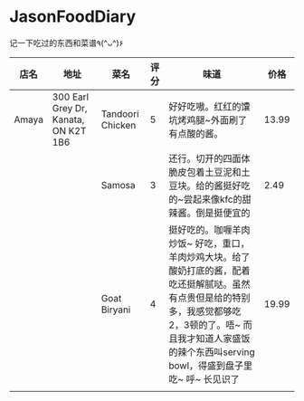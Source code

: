 # JasonFoodDiary
记一下吃过的东西和菜谱٩(^ᴗ^)۶

| 店名  | 地址                                 | 菜名             | 评分 | 味道                                                         | 价格  |
| ----- | ------------------------------------ | ---------------- | ---- | ------------------------------------------------------------ | ----- |
| Amaya | 300 Earl Grey Dr, Kanata, ON K2T 1B6 | Tandoori Chicken | 5    | 好好吃嗷。红红的馕坑烤鸡腿~外面刷了有点酸的酱。              | 13.99 |
|       |                                      | Samosa           | 3    | 还行。切开的四面体脆皮包着土豆泥和土豆块。给的酱挺好吃的~尝起来像kfc的甜辣酱。倒是挺便宜的 | 2.49  |
|       |                                      | Goat Biryani     | 4    | 挺好吃的。咖喱羊肉炒饭~ 好吃，重口，羊肉炒鸡大块。给了酸奶打底的酱，配着吃还挺解腻哒。虽然有点贵但是给的特别多，我感觉都够吃2，3顿的了。唔~ 而且我才知道人家盛饭的辣个东西叫serving bowl，得盛到盘子里吃~ 呼~ 长见识了 | 19.99 |
|       |                                      |                  |      |                                                              |       |

